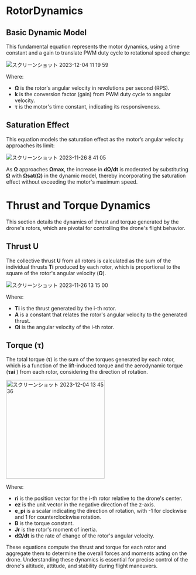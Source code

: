 # RotorDynamics

## Basic Dynamic Model

This fundamental equation represents the motor dynamics, using a time constant and a gain to translate PWM duty cycle to rotational speed change:
   
![スクリーンショット 2023-12-04 11 19 59](https://github.com/toppers/hakoniwa-px4sim/assets/164193/b5c3f274-0dd7-4742-981f-7ac61d0f9d74)

Where:
 - **Ω** is the rotor's angular velocity in revolutions per second (RPS).
 - **k** is the conversion factor (gain) from PWM duty cycle to angular velocity.
 - **τ** is the motor's time constant, indicating its responsiveness.


## Saturation Effect

This equation models the saturation effect as the motor’s angular velocity approaches its limit:

![スクリーンショット 2023-11-26 8 41 05](https://github.com/toppers/hakoniwa-px4sim/assets/164193/d3d74b4e-3e3b-4bc2-b467-59404d123b35)

As **Ω** approaches **Ωmax**, the increase in **dΩ/dt** is moderated by substituting **Ω** with **Ωsat(Ω)** in the dynamic model, thereby incorporating the saturation effect without exceeding the motor's maximum speed.


# Thrust and Torque Dynamics

This section details the dynamics of thrust and torque generated by the drone's rotors, which are pivotal for controlling the drone's flight behavior.

## Thrust U

The collective thrust **U** from all rotors is calculated as the sum of the individual thrusts **Ti** produced by each rotor, which is proportional to the square of the rotor's angular velocity (**Ω**).

![スクリーンショット 2023-11-26 13 15 00](https://github.com/toppers/hakoniwa-px4sim/assets/164193/1d371d4a-fcac-4723-b886-4212290fcfc6)

Where:

* **Ti​** is the thrust generated by the i-th rotor.
* **A** is a constant that relates the rotor's angular velocity to the generated thrust.
* **Ωi** is the angular velocity of the i-th rotor.

## Torque (τ)
The total torque (**τ**) is the sum of the torques generated by each rotor, which is a function of the lift-induced torque and the aerodynamic torque (**τai**
) from each rotor, considering the direction of rotation.

<img width="269" alt="スクリーンショット 2023-12-04 13 45 36" src="https://github.com/toppers/hakoniwa-px4sim/assets/164193/536720b3-86f0-4201-ac51-b091f7acc382">

Where:

* **ri** is the position vector for the i-th rotor relative to the drone's center.
* **ez**​ is the unit vector in the negative direction of the z-axis.
* **e_pi** is a scalar indicating the direction of rotation, with -1 for clockwise and 1 for counterclockwise rotation.
* **B** is the torque constant.
* **Jr** is the rotor's moment of inertia.
* **dΩ/dt** is the rate of change of the rotor's angular velocity.

These equations compute the thrust and torque for each rotor and aggregate them to determine the overall forces and moments acting on the drone. Understanding these dynamics is essential for precise control of the drone's altitude, attitude, and stability during flight maneuvers.
